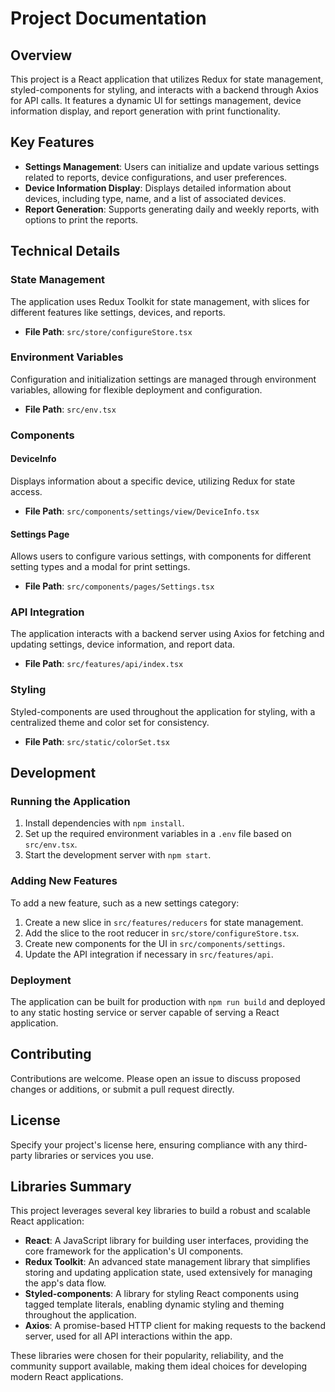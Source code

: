 # Project Documentation

## Overview

This project is a React application that utilizes Redux for state management, styled-components for styling, and interacts with a backend through Axios for API calls. It features a dynamic UI for settings management, device information display, and report generation with print functionality.

## Key Features

- **Settings Management**: Users can initialize and update various settings related to reports, device configurations, and user preferences.
- **Device Information Display**: Displays detailed information about devices, including type, name, and a list of associated devices.
- **Report Generation**: Supports generating daily and weekly reports, with options to print the reports.

## Technical Details

### State Management

The application uses Redux Toolkit for state management, with slices for different features like settings, devices, and reports.

- **File Path**: `src/store/configureStore.tsx`

### Environment Variables

Configuration and initialization settings are managed through environment variables, allowing for flexible deployment and configuration.

- **File Path**: `src/env.tsx`

### Components

#### DeviceInfo

Displays information about a specific device, utilizing Redux for state access.

- **File Path**: `src/components/settings/view/DeviceInfo.tsx`

#### Settings Page

Allows users to configure various settings, with components for different setting types and a modal for print settings.

- **File Path**: `src/components/pages/Settings.tsx`

### API Integration

The application interacts with a backend server using Axios for fetching and updating settings, device information, and report data.

- **File Path**: `src/features/api/index.tsx`

### Styling

Styled-components are used throughout the application for styling, with a centralized theme and color set for consistency.

- **File Path**: `src/static/colorSet.tsx`

## Development

### Running the Application

1. Install dependencies with `npm install`.
2. Set up the required environment variables in a `.env` file based on `src/env.tsx`.
3. Start the development server with `npm start`.

### Adding New Features

To add a new feature, such as a new settings category:

1. Create a new slice in `src/features/reducers` for state management.
2. Add the slice to the root reducer in `src/store/configureStore.tsx`.
3. Create new components for the UI in `src/components/settings`.
4. Update the API integration if necessary in `src/features/api`.

### Deployment

The application can be built for production with `npm run build` and deployed to any static hosting service or server capable of serving a React application.

## Contributing

Contributions are welcome. Please open an issue to discuss proposed changes or additions, or submit a pull request directly.

## License

Specify your project's license here, ensuring compliance with any third-party libraries or services you use.

## Libraries Summary

This project leverages several key libraries to build a robust and scalable React application:

- **React**: A JavaScript library for building user interfaces, providing the core framework for the application's UI components.
- **Redux Toolkit**: An advanced state management library that simplifies storing and updating application state, used extensively for managing the app's data flow.
- **Styled-components**: A library for styling React components using tagged template literals, enabling dynamic styling and theming throughout the application.
- **Axios**: A promise-based HTTP client for making requests to the backend server, used for all API interactions within the app.

These libraries were chosen for their popularity, reliability, and the community support available, making them ideal choices for developing modern React applications.